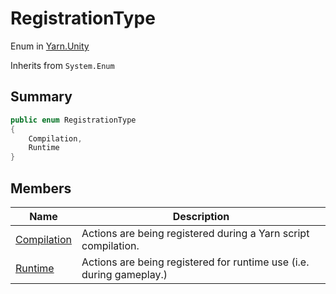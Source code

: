 # RegistrationType

Enum in [Yarn.Unity](broken-reference)

Inherits from `System.Enum`

## Summary

```csharp
public enum RegistrationType
{
    Compilation,
    Runtime
}
```

## Members

| Name                                                      | Description                                                          |
| --------------------------------------------------------- | -------------------------------------------------------------------- |
| [Compilation](yarn.unity.registrationtype.compilation.md) | Actions are being registered during a Yarn script compilation.       |
| [Runtime](yarn.unity.registrationtype.runtime.md)         | Actions are being registered for runtime use (i.e. during gameplay.) |
